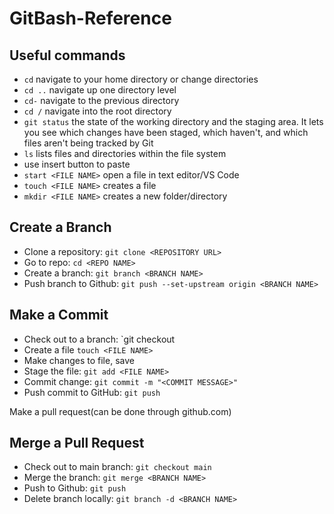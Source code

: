 # GitBash-Reference

## Useful commands
- `cd` navigate to your home directory or change directories
- `cd ..` navigate up one directory level
- `cd-` navigate to the previous directory
- `cd /` navigate into the root directory
- `git status` the state of the working directory and the staging area. It lets you see which changes have been staged, which haven't, and which files aren't being tracked by Git
- `ls`  lists files and directories within the file system
- use insert button to paste
- `start <FILE NAME>` open a file in text editor/VS Code
- `touch <FILE NAME>` creates a file
- `mkdir <FILE NAME>` creates a new folder/directory

## Create a Branch
- Clone a repository: `git clone <REPOSITORY URL>`
- Go to repo: `cd <REPO NAME>`
- Create a branch: `git branch <BRANCH NAME>`
- Push branch to Github: `git push --set-upstream origin <BRANCH NAME>`

## Make a Commit
- Check out to a branch: `git checkout <BRANCH NAME>
- Create a file `touch <FILE NAME>`
- Make changes to file, save
- Stage the file: `git add <FILE NAME>`
- Commit change: `git commit -m "<COMMIT MESSAGE>"`
- Push commit to GitHub: `git push`

Make a pull request(can be done through github.com)

## Merge a Pull Request
- Check out to main branch: `git checkout main`
- Merge the branch: `git merge <BRANCH NAME>`
- Push to Github: `git push`
- Delete branch locally: `git branch -d <BRANCH NAME>`
